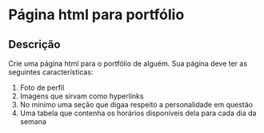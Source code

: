 # Página html para portfólio

## Descrição

Crie uma página html para o portfólio de alguém. Sua página deve ter as seguintes características:

1. Foto de perfil
2. Imagens que sirvam como hyperlinks
3. No mínimo uma seção que digaa respeito a personalidade em questão
4. Uma tabela que contenha os horários disponíveis dela para cada dia da semana